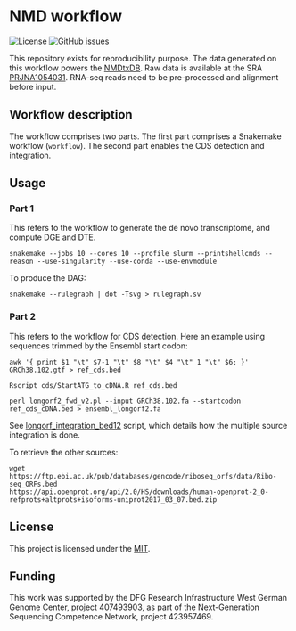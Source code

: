 # NMD workflow

[![License](https://img.shields.io/github/license/dieterich-lab/nmd-wf)](LICENSE)
[![GitHub issues](https://img.shields.io/github/issues/dieterich-lab/nmd-wf)](https://github.com/dieterich-lab/nmd-wf/issues)


This repository exists for reproducibility purpose. The data generated on this workflow powers the [NMDtxDB](https://github.com/dieterich-lab/nmdtxdb). Raw data is available at the SRA [PRJNA1054031](https://www.ncbi.nlm.nih.gov/sra/PRJNA1054031). RNA-seq reads need to be pre-processed and alignment before input. 

## Workflow description

The workflow comprises two parts. The first part comprises a Snakemake workflow (`workflow`). The second part enables the CDS detection and integration. 

## Usage

### Part 1 

This refers to the workflow to generate the de novo transcriptome, and compute DGE and DTE.

```{bash}
snakemake --jobs 10 --cores 10 --profile slurm --printshellcmds --reason --use-singularity --use-conda --use-envmodule
```

To produce the DAG:
```{bash}
snakemake --rulegraph | dot -Tsvg > rulegraph.sv
```

### Part 2
This refers to the workflow for CDS detection. Here an example using sequences trimmed by the Ensembl start codon:


```{bash}
awk '{ print $1 "\t" $7-1 "\t" $8 "\t" $4 "\t" 1 "\t" $6; }' GRCh38.102.gtf > ref_cds.bed

Rscript cds/StartATG_to_cDNA.R ref_cds.bed

perl longorf2_fwd_v2.pl --input GRCh38.102.fa --startcodon ref_cds_cDNA.bed > ensembl_longorf2.fa 
```

See [longorf_integration_bed12](cds/longorf_integration_bed12.R) script, which details how the multiple source integration is done. 

To retrieve the other sources:
```
wget https://ftp.ebi.ac.uk/pub/databases/gencode/riboseq_orfs/data/Ribo-seq_ORFs.bed
https://api.openprot.org/api/2.0/HS/downloads/human-openprot-2_0-refprots+altprots+isoforms-uniprot2017_03_07.bed.zip
```

## License

This project is licensed under the [MIT](LICENSE). 

## Funding
This work was supported by the DFG Research Infrastructure West German Genome Center, project 407493903, as part of the Next-Generation Sequencing Competence Network, project 423957469.

